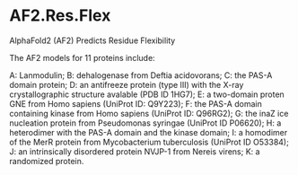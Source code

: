 # AF2.Res.Flex
AlphaFold2 (AF2) Predicts Residue Flexibility

The AF2 models for 11 proteins include:

A: Lanmodulin; B: dehalogenase from Deftia acidovorans; C: the PAS-A domain protein; D: an antifreeze protein (type III) with the X-ray crystallographic structure avalable (PDB ID 1HG7); E: a two-domain proten GNE from Homo sapiens (UniProt ID: Q9Y223); F: the PAS-A domain containing kinase from Homo sapiens (UniProt ID: Q96RG2); G: the inaZ ice nucleation protein from Pseudomonas syringae (UniProt ID P06620); H: a heterodimer with the PAS-A domain and the kinase domain; I: a homodimer of the MerR protein from Mycobacterium tuberculosis (UniProt ID O53384); J: an intrinsically disordered protein NVJP-1 from Nereis virens; K: a randomized protein.

